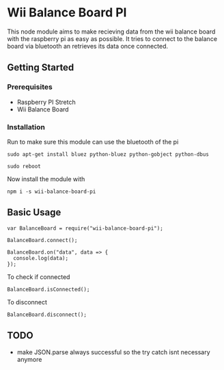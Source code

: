 # Wii Balance Board PI

This node module aims to make recieving data from the wii balance board with the raspberry pi as easy as possible. It tries to connect to the balance board via bluetooth an retrieves its data once connected.

## Getting Started

### Prerequisites

- Raspberry PI Stretch
- Wii Balance Board

### Installation

Run to make sure this module can use the bluetooth of the pi

```
sudo apt-get install bluez python-bluez python-gobject python-dbus
```

```
sudo reboot
```

Now install the module with

```
npm i -s wii-balance-board-pi
```

## Basic Usage

```
var BalanceBoard = require("wii-balance-board-pi");

BalanceBoard.connect();

BalanceBoard.on("data", data => {
  console.log(data);
});
```

To check if connected

```
BalanceBoard.isConnected();
```

To disconnect

```
BalanceBoard.disconnect();
```

## TODO

- make JSON.parse always successful so the try catch isnt necessary anymore
